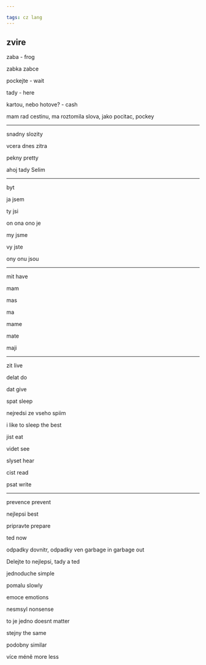 ```yaml
---

tags: cz lang
---
```




## zvire 

zaba - frog 

zabka zabce 



pockejte - wait 

tady - here 


kartou, nebo hotove? - cash 


mam rad cestinu, ma roztomila slova, jako pocitac, pockey 

----



snadny slozity

vcera dnes zitra 

pekny pretty 

ahoj tady Selim 


---

byt 

ja jsem 

ty jsi 

on ona ono je 

my jsme 

vy jste 

ony onu jsou

---

mit have 

mam 

mas 

ma 

mame 

mate

maji

---

zit  live 

delat do 

dat give 

spat sleep

nejredsi ze vseho spiim

i like to sleep the best 

jist eat 

videt see 

slyset hear 

cist read

psat write 


---


prevence prevent 

nejlepsi best 

pripravte prepare 

ted now 

odpadky dovnitr, odpadky ven garbage in garbage out 

Delejte to nejlepsi, tady a ted 

jednoduche simple 

pomalu slowly 

emoce emotions 

nesmsyl nonsense 

to je jedno  doesnt matter 

stejny the same 

podobny similar 


více méně more less 